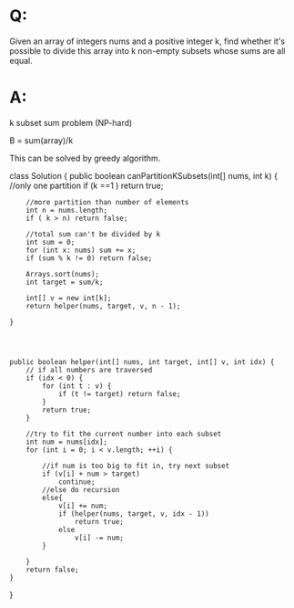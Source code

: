 # Q:

Given an array of integers nums and a positive integer k, find whether it's possible to divide this array into k non-empty subsets whose sums are all equal.



# A:

k subset sum problem (NP-hard)

B = sum(array)/k

This can be solved by greedy algorithm.

class Solution {
    public boolean canPartitionKSubsets(int[] nums, int k) {
        //only one partition
        if (k ==1 ) return true;
        
        //more partition than number of elements
        int n = nums.length;
        if ( k > n) return false;
        
        //total sum can't be divided by k
        int sum = 0; 
        for (int x: nums) sum += x;  
        if (sum % k != 0) return false;   
        
        Arrays.sort(nums);
        int target = sum/k;
        
        int[] v = new int[k];
        return helper(nums, target, v, n - 1);
        
    }
    
    


    public boolean helper(int[] nums, int target, int[] v, int idx) {
        // if all numbers are traversed
        if (idx < 0) {
            for (int t : v) {
                if (t != target) return false;
            }
            return true;
        }
        
        //try to fit the current number into each subset
        int num = nums[idx];
        for (int i = 0; i < v.length; ++i) {
            
            //if num is too big to fit in, try next subset
            if (v[i] + num > target) 
                continue; 
            //else do recursion
            else{
                v[i] += num;
                if (helper(nums, target, v, idx - 1)) 
                    return true;
                else 
                    v[i] -= num;
            }

        }
        return false;
    }
}
